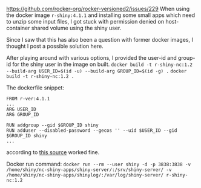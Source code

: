 
https://github.com/rocker-org/rocker-versioned2/issues/229
When using the docker image `r-shiny:4.1.1` and installing some small apps which need to unzip some input files, I got stuck with permission denied on host-container shared volume using the shiny user.

Since I saw that this has also been a question with former docker images, I thought I post a possible solution here. 

After playing around with various options, I provided the user-id and group-id for the shiny user in the image on built.
`docker build -t r-shiny-nc:1.2 --build-arg USER_ID=$(id -u) --build-arg GROUP_ID=$(id -g) .`
`docker build -t r-shiny-nc:1.2 .`

The dockerfile snippet:
```
FROM r-ver:4.1.1
...
ARG USER_ID
ARG GROUP_ID

RUN addgroup --gid $GROUP_ID shiny
RUN adduser --disabled-password --gecos '' --uid $USER_ID --gid $GROUP_ID shiny
...
```
according to [this source](https://vsupalov.com/docker-shared-permissions/) worked fine.

Docker run command:
`docker run --rm --user shiny -d -p 3838:3838 -v /home/shiny/nc-shiny-apps/shiny-server/:/srv/shiny-server/ -v /home/shiny/nc-shiny-apps/shinylog/:/var/log/shiny-server/ r-shiny-nc:1.2`

